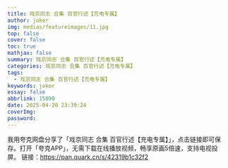 ```yaml
---
title: 戏京同志 合集 百官行述【充电专属】
author: joker
img: medias/featureimages/11.jpg
top: false
cover: false
toc: true
mathjax: false
summary: 戏京同志 合集 百官行述【充电专属】
categories: 戏京同志 合集 百官行述【充电专属】
tags:
  - 戏京同志 合集 百官行述【充电专属】
keywords: joker
essay: false
abbrlink: 15090
date: 2025-04-20 23:39:24
coverImg:
password:
---
```


我用夸克网盘分享了「戏京同志 合集 百官行述【充电专属】」，点击链接即可保存。打开「夸克APP」，无需下载在线播放视频，畅享原画5倍速，支持电视投屏。
链接：https://pan.quark.cn/s/42319b1c32f2
